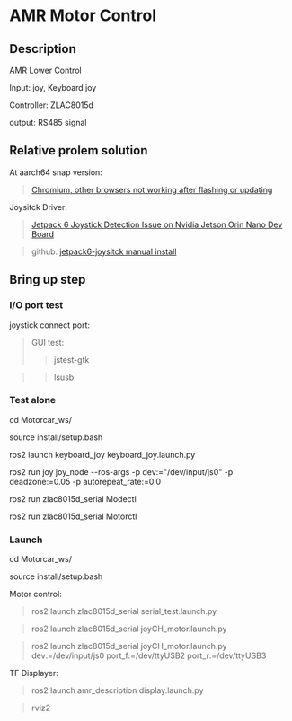 # AMR Motor Control

## Description
AMR Lower Control 

Input: joy, Keyboard joy

Controller: ZLAC8015d

output: RS485 signal

## Relative prolem solution
At aarch64 snap version:
>[Chromium, other browsers not working after flashing or updating](https://forums.developer.nvidia.com/t/chromium-other-browsers-not-working-after-flashing-or-updating-heres-why-and-quick-fix/338891)

Joysitck Driver:
>[Jetpack 6 Joystick Detection Issue on Nvidia Jetson Orin Nano Dev Board](https://nvidia-jetson.piveral.com/jetson-orin-nano/jetpack-6-joystick-detection-issue-on-nvidia-jetson-orin-nano-dev-board/)

>github:
  [jetpack6-joysitck manual install](https://github.com/woawo1213/jetpack6-joy)

## Bring up step

### I/O port test
joystick connect port:
>GUI test:
>>jstest-gtk

>>lsusb
    
### Test alone
cd Motorcar_ws/

source install/setup.bash

ros2 launch keyboard_joy keyboard_joy.launch.py

ros2 run joy joy_node --ros-args -p dev:="/dev/input/js0" -p deadzone:=0.05 -p autorepeat_rate:=0.0


ros2 run zlac8015d_serial Modectl

ros2 run zlac8015d_serial Motorctl

### Launch
cd Motorcar_ws/

source install/setup.bash

Motor control:

>ros2 launch zlac8015d_serial serial_test.launch.py


>ros2 launch zlac8015d_serial joyCH_motor.launch.py

>ros2 launch zlac8015d_serial joyCH_motor.launch.py dev:=/dev/input/js0 port_f:=/dev/ttyUSB2 port_r:=/dev/ttyUSB3

TF Displayer:

>ros2 launch amr_description display.launch.py

>rviz2
